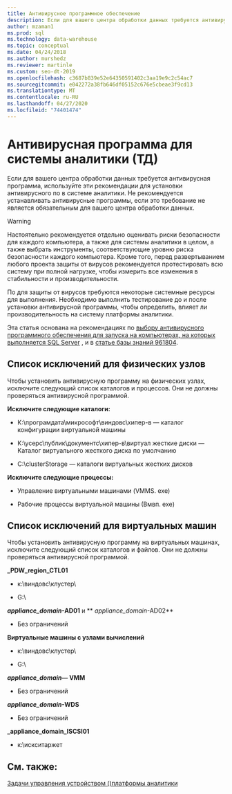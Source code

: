 ```yaml
---
title: Антивирусное программное обеспечение
description: Если для вашего центра обработки данных требуется антивирусная программа, используйте эти рекомендации для установки антивирусного по в системе аналитики (ТД). Не рекомендуется устанавливать антивирусные программы, если это требование не является обязательным для вашего центра обработки данных.
author: mzaman1
ms.prod: sql
ms.technology: data-warehouse
ms.topic: conceptual
ms.date: 04/24/2018
ms.author: murshedz
ms.reviewer: martinle
ms.custom: seo-dt-2019
ms.openlocfilehash: c3687b839e52e64350591402c3aa19e9c2c54ac7
ms.sourcegitcommit: e042272a38fb646df05152c676e5cbeae3f9cd13
ms.translationtype: MT
ms.contentlocale: ru-RU
ms.lasthandoff: 04/27/2020
ms.locfileid: "74401474"
---
```

# <a name="antivirus-software-for-analytics-platform-system-aps"></a>Антивирусная программа для системы аналитики (ТД)
Если для вашего центра обработки данных требуется антивирусная программа, используйте эти рекомендации для установки антивирусного по в системе аналитики. Не рекомендуется устанавливать антивирусные программы, если это требование не является обязательным для вашего центра обработки данных.  
  
> [!WARNING]  
> Настоятельно рекомендуется отдельно оценивать риски безопасности для каждого компьютера, а также для системы аналитики в целом, а также выбрать инструменты, соответствующие уровню риска безопасности каждого компьютера. Кроме того, перед развертыванием любого проекта защиты от вирусов рекомендуется протестировать всю систему при полной нагрузке, чтобы измерить все изменения в стабильности и производительности.  
>   
> По для защиты от вирусов требуются некоторые системные ресурсы для выполнения. Необходимо выполнить тестирование до и после установки антивирусной программы, чтобы определить, влияет ли производительность на систему платформы аналитики.  
  
Эта статья основана на рекомендациях по [выбору антивирусного программного обеспечения для запуска на компьютерах, на которых выполняется SQL Server](https://support.microsoft.com/kb/309422) , и в [статье базы знаний 961804](https://support.microsoft.com/kb/961804/en-us).  
  
## <a name="exclusion-list-for-physical-hosts"></a>Список исключений для физических узлов  
Чтобы установить антивирусную программу на физических узлах, исключите следующий список каталогов и процессов. Они не должны проверяться антивирусной программой.  
  
**Исключите следующие каталоги:**  
  
-   К:\програмдата\микрософт\виндовс\хипер-в — каталог конфигурации виртуальной машины  
  
-   К:\усерс\публик\документс\хипер-в\виртуал жесткие диски — Каталог виртуального жесткого диска по умолчанию  
  
-   C:\clusterStorage — каталоги виртуальных жестких дисков  
  
**Исключите следующие процессы:**  
  
-   Управление виртуальными машинами (VMMS. exe)  
  
-   Рабочие процессы виртуальной машины (Вмвп. exe)  
  
## <a name="exclusion-list-for-virtual-machines-vms"></a>Список исключений для виртуальных машин  
Чтобы установить антивирусную программу на виртуальных машинах, исключите следующий список каталогов и файлов. Они не должны проверяться антивирусной программой.  
  
**_PDW_region_CTL01**  
  
-   к:\виндовс\клустер\  
  
-   G:\  
  
**_appliance_domain_-AD01** и ** _appliance_domain_-AD02**  
  
-   Без ограничений  
  
**Виртуальные машины с узлами вычислений**  
  
-   к:\виндовс\клустер\  
  
-   G:\  
  
**_appliance_domain_— VMM**  
  
-   Без ограничений  
  
**_appliance_domain_-WDS**  
  
-   Без ограничений  
  
**_appliance_domain_ISCSI01**  
  
-   к:\искситаржет  
  
## <a name="see-also"></a>См. также:  
[Задачи управления устройством &#40;&#41;платформы аналитики](appliance-management-tasks.md)  
  
